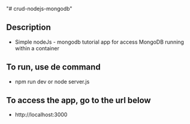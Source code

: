 "# crud-nodejs-mongodb"

## Description
- Simple nodeJs - mongodb tutorial app for access MongoDB running within a container

## To run, use de command
- npm run dev or node server.js

## To access the app, go to the url below
- http://localhost:3000
